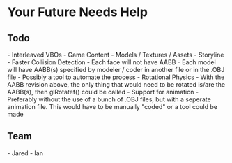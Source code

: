 <h1>Your Future Needs Help</h1>
<h2>Todo</h2>
- Interleaved VBOs
- Game Content
  - Models / Textures / Assets
  - Storyline
- Faster Collision Detection
  - Each face will not have AABB
  - Each model will have AABB(s) specified by modeler / coder in another file or in the .OBJ file
  - Possibly a tool to automate the process
- Rotational Physics
  - With the AABB revision above, the only thing that would need to be rotated is/are the AABB(s), then glRotatef() could be called
- Support for animation
  - Preferably without the use of a bunch of .OBJ files, but with a seperate animation file. This would have to be manually "coded" or a tool could be made
<h2>Team</h2>
- Jared
- Ian
